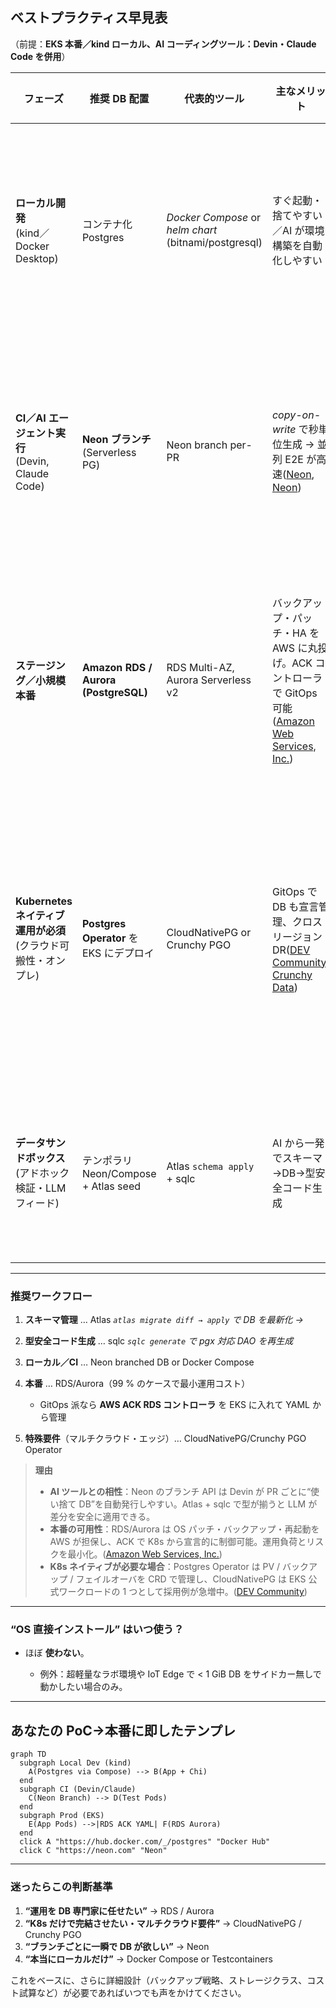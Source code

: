## ベストプラクティス早見表

（前提：**EKS 本番／kind ローカル、AI コーディングツール：Devin・Claude Code を併用**）

| フェーズ                                        | 推奨 DB 配置                             | 代表的ツール                                                | 主なメリット                                                                         | 注意点                 |
| ------------------------------------------- | ------------------------------------ | ----------------------------------------------------- | ------------------------------------------------------------------------------ | ------------------- |
| **ローカル開発**<br>(kind／Docker Desktop)         | コンテナ化 Postgres                       | *Docker Compose* or *helm chart* (bitnami/postgresql) | すぐ起動・捨てやすい／AI が環境構築を自動化しやすい                                                    | ボリュームマウント忘れに注意      |
| **CI／AI エージェント実行**<br>(Devin, Claude Code)  | **Neon ブランチ**(Serverless PG)         | Neon branch per-PR                                    | *copy-on-write* で秒単位生成 → 並列 E2E が高速([Neon][1], [Neon][2])                      | インターネット必須／接続数上限     |
| **ステージング／小規模本番**                            | **Amazon RDS / Aurora (PostgreSQL)** | RDS Multi-AZ, Aurora Serverless v2                    | バックアップ・パッチ・HA を AWS に丸投げ。ACK コントローラで GitOps 可能([Amazon Web Services, Inc.][3]) | 高トラフィック時のコストに注意     |
| **Kubernetes ネイティブ運用が必須**<br>(クラウド可搬性・オンプレ) | **Postgres Operator** を EKS にデプロイ    | CloudNativePG or Crunchy PGO                          | GitOps で DB も宣言管理、クロスリージョン DR([DEV Community][4], [Crunchy Data][5])           | ストレージ／バックアップ設計が自己責任 |
| **データサンドボックス**<br>(アドホック検証・LLM フィード)        | テンポラリ Neon/Compose + Atlas seed      | Atlas `schema apply` + sqlc                           | AI から一発でスキーマ→DB→型安全コード生成                                                       | コスト／TTL を CI で自動掃除  |

---

### 推奨ワークフロー

1. **スキーマ管理** … Atlas
   *`atlas migrate diff → apply` で DB を最新化 →*
2. **型安全コード生成** … sqlc
   *`sqlc generate` で pgx 対応 DAO を再生成*
3. **ローカル／CI** … Neon branched DB or Docker Compose
4. **本番** … RDS/Aurora（99 % のケースで最小運用コスト）

   * GitOps 派なら **AWS ACK RDS コントローラ** を EKS に入れて YAML から管理
5. **特殊要件**（マルチクラウド・エッジ）… CloudNativePG/Crunchy PGO Operator

> **理由**
>
> * **AI ツールとの相性**：Neon のブランチ API は Devin が PR ごとに“使い捨て DB”を自動発行しやすい。Atlas + sqlc で型が揃うと LLM が差分を安全に適用できる。
> * **本番の可用性**：RDS/Aurora は OS パッチ・バックアップ・再起動を AWS が担保し、ACK で K8s から宣言的に制御可能。運用負荷とリスクを最小化。([Amazon Web Services, Inc.][3])
> * **K8s ネイティブが必要な場合**：Postgres Operator は PV / バックアップ / フェイルオーバを CRD で管理し、CloudNativePG は EKS 公式ワークロードの 1 つとして採用例が急増中。([DEV Community][4])

---

### “OS 直接インストール” はいつ使う？

* ほぼ **使わない**。

  * 例外：超軽量なラボ環境や IoT Edge で < 1 GiB DB をサイドカー無しで動かしたい場合のみ。

---

## あなたの PoC→本番に即したテンプレ

```mermaid
graph TD
  subgraph Local Dev (kind)
    A(Postgres via Compose) --> B(App + Chi)
  end
  subgraph CI (Devin/Claude)
    C(Neon Branch) --> D(Test Pods)
  end
  subgraph Prod (EKS)
    E(App Pods) -->|RDS ACK YAML| F(RDS Aurora)
  end
  click A "https://hub.docker.com/_/postgres" "Docker Hub"
  click C "https://neon.com" "Neon"
```

---

### 迷ったらこの判断基準

1. **“運用を DB 専門家に任せたい”** → RDS / Aurora
2. **“K8s だけで完結させたい・マルチクラウド要件”** → CloudNativePG / Crunchy PGO
3. **“ブランチごとに一瞬で DB が欲しい”** → Neon
4. **“本当にローカルだけ”** → Docker Compose or Testcontainers

これをベースに、さらに詳細設計（バックアップ戦略、ストレージクラス、コスト試算など）が必要であればいつでも声をかけてください。

[1]: https://neon.com/?utm_source=chatgpt.com "Neon Serverless Postgres — Ship faster"
[2]: https://neon.com/docs/use-cases/use-cases-overview?utm_source=chatgpt.com "Neon use cases - Neon Docs"
[3]: https://aws.amazon.com/blogs/containers/kubernetes-as-a-platform-vs-kubernetes-as-an-api-2/ "Kubernetes as a platform vs. Kubernetes as an API | Containers"
[4]: https://dev.to/aws-builders/data-on-kubernetes-part-2-deploying-databases-in-k8s-with-postgresql-cloudnative-pg-and-ceph-rook-on-amazon-eks-2366?utm_source=chatgpt.com "Data on Kubernetes: Part 2 - Deploying Databases in K8s with ..."
[5]: https://www.crunchydata.com/products/crunchy-postgresql-for-kubernetes?utm_source=chatgpt.com "Crunchy Postgres For Kubernetes"
